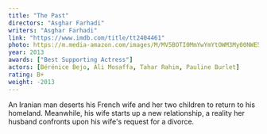 ```yaml
---
title: "The Past"
directors: "Asghar Farhadi"
writers: "Asghar Farhadi"
link: "https://www.imdb.com/title/tt2404461"
photo: https://m.media-amazon.com/images/M/MV5BOTI0MmYwYmYtOWM3My00NWE5LWJhZDMtNTE5OTczYTQ5YjIwXkEyXkFqcGdeQXVyMTMxODk2OTU@._V1_FMjpg_UY720_.jpg
year: 2013
awards: ["Best Supporting Actress"]
actors: [Bérénice Bejo, Ali Mosaffa, Tahar Rahim, Pauline Burlet]
rating: B+
weight: -2013
---
```

An Iranian man deserts his French wife and her two children to return to his homeland. Meanwhile, his wife starts up a new relationship, a reality her husband confronts upon his wife's request for a divorce.